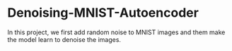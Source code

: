 # Denoising-MNIST-Autoencoder

In this project, we first add random noise to MNIST images and them make the model learn to denoise the images.
